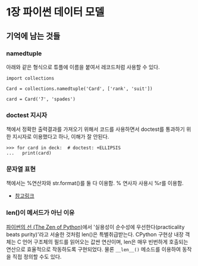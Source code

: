 # 1장 파이썬 데이터 모델

## 기억에 남는 것들

### namedtuple

아래와 같은 형식으로 튜플에 이름을 붙여서 레코드처럼 사용할 수 있다.

```python3
import collections

Card = collections.namedtuple('Card', ['rank', 'suit'])

card = Card('7', 'spades')
```

### doctest 지시자

책에서 정확한 출력결과를 가져오기 위해서 코드를 사용하면서 doctest를 통과하기 위한 지시자로 이용했다고 하나, 이해가 잘 안된다.

```python3
>>> for card in deck:  # doctest: +ELLIPSIS
...   print(card)
```

### 문자열 표현

책에서는 %연산자와 str.format()를 둘 다 이용함. % 연사자 사용시 %r를 이용함.

- [참고링크](http://bit.ly/1Vm7gD1)

### len()이 메서드가 아닌 이유

[파이썬의 선 (The Zen of Python)](https://python.org/doc/humor/#the-zen-of-python)에서 '실용성이 순수성에 우선한다(practicality beats purity)'라고 서술한 것처럼 len()은 특별취급받는다. CPython 구현상 내장 객체는 C 언어 구조체의 필드를 읽어오는 값싼 연산이며, len은 매우 빈번하게 호출되는 연산으로 효율적으로 작동하도록 구현되었다. 물론 ```__len__()``` 메소드를 이용하여 동작을 직접 정의할 수도 있다.